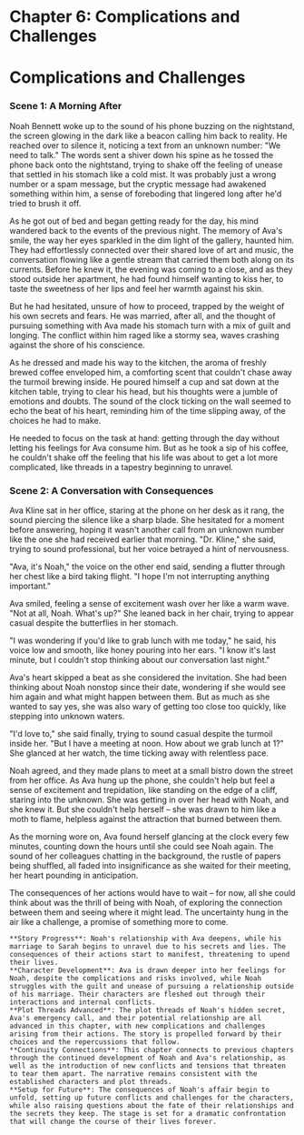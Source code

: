 # Chapter 6: Complications and Challenges

# Complications and Challenges
### Scene 1: A Morning After
Noah Bennett woke up to the sound of his phone buzzing on the nightstand, the screen glowing in the dark like a beacon calling him back to reality. He reached over to silence it, noticing a text from an unknown number: "We need to talk." The words sent a shiver down his spine as he tossed the phone back onto the nightstand, trying to shake off the feeling of unease that settled in his stomach like a cold mist. It was probably just a wrong number or a spam message, but the cryptic message had awakened something within him, a sense of foreboding that lingered long after he'd tried to brush it off.

As he got out of bed and began getting ready for the day, his mind wandered back to the events of the previous night. The memory of Ava's smile, the way her eyes sparkled in the dim light of the gallery, haunted him. They had effortlessly connected over their shared love of art and music, the conversation flowing like a gentle stream that carried them both along on its currents. Before he knew it, the evening was coming to a close, and as they stood outside her apartment, he had found himself wanting to kiss her, to taste the sweetness of her lips and feel her warmth against his skin.

But he had hesitated, unsure of how to proceed, trapped by the weight of his own secrets and fears. He was married, after all, and the thought of pursuing something with Ava made his stomach turn with a mix of guilt and longing. The conflict within him raged like a stormy sea, waves crashing against the shore of his conscience.

As he dressed and made his way to the kitchen, the aroma of freshly brewed coffee enveloped him, a comforting scent that couldn't chase away the turmoil brewing inside. He poured himself a cup and sat down at the kitchen table, trying to clear his head, but his thoughts were a jumble of emotions and doubts. The sound of the clock ticking on the wall seemed to echo the beat of his heart, reminding him of the time slipping away, of the choices he had to make.

He needed to focus on the task at hand: getting through the day without letting his feelings for Ava consume him. But as he took a sip of his coffee, he couldn't shake off the feeling that his life was about to get a lot more complicated, like threads in a tapestry beginning to unravel.

### Scene 2: A Conversation with Consequences
Ava Kline sat in her office, staring at the phone on her desk as it rang, the sound piercing the silence like a sharp blade. She hesitated for a moment before answering, hoping it wasn't another call from an unknown number like the one she had received earlier that morning. "Dr. Kline," she said, trying to sound professional, but her voice betrayed a hint of nervousness.

"Ava, it's Noah," the voice on the other end said, sending a flutter through her chest like a bird taking flight. "I hope I'm not interrupting anything important."

Ava smiled, feeling a sense of excitement wash over her like a warm wave. "Not at all, Noah. What's up?" She leaned back in her chair, trying to appear casual despite the butterflies in her stomach.

"I was wondering if you'd like to grab lunch with me today," he said, his voice low and smooth, like honey pouring into her ears. "I know it's last minute, but I couldn't stop thinking about our conversation last night."

Ava's heart skipped a beat as she considered the invitation. She had been thinking about Noah nonstop since their date, wondering if she would see him again and what might happen between them. But as much as she wanted to say yes, she was also wary of getting too close too quickly, like stepping into unknown waters.

"I'd love to," she said finally, trying to sound casual despite the turmoil inside her. "But I have a meeting at noon. How about we grab lunch at 1?" She glanced at her watch, the time ticking away with relentless pace.

Noah agreed, and they made plans to meet at a small bistro down the street from her office. As Ava hung up the phone, she couldn't help but feel a sense of excitement and trepidation, like standing on the edge of a cliff, staring into the unknown. She was getting in over her head with Noah, and she knew it. But she couldn't help herself – she was drawn to him like a moth to flame, helpless against the attraction that burned between them.

As the morning wore on, Ava found herself glancing at the clock every few minutes, counting down the hours until she could see Noah again. The sound of her colleagues chatting in the background, the rustle of papers being shuffled, all faded into insignificance as she waited for their meeting, her heart pounding in anticipation.

The consequences of her actions would have to wait – for now, all she could think about was the thrill of being with Noah, of exploring the connection between them and seeing where it might lead. The uncertainty hung in the air like a challenge, a promise of something more to come.

```qa
**Story Progress**: Noah's relationship with Ava deepens, while his marriage to Sarah begins to unravel due to his secrets and lies. The consequences of their actions start to manifest, threatening to upend their lives.
**Character Development**: Ava is drawn deeper into her feelings for Noah, despite the complications and risks involved, while Noah struggles with the guilt and unease of pursuing a relationship outside of his marriage. Their characters are fleshed out through their interactions and internal conflicts.
**Plot Threads Advanced**: The plot threads of Noah's hidden secret, Ava's emergency call, and their potential relationship are all advanced in this chapter, with new complications and challenges arising from their actions. The story is propelled forward by their choices and the repercussions that follow.
**Continuity Connections**: This chapter connects to previous chapters through the continued development of Noah and Ava's relationship, as well as the introduction of new conflicts and tensions that threaten to tear them apart. The narrative remains consistent with the established characters and plot threads.
**Setup for Future**: The consequences of Noah's affair begin to unfold, setting up future conflicts and challenges for the characters, while also raising questions about the fate of their relationships and the secrets they keep. The stage is set for a dramatic confrontation that will change the course of their lives forever.